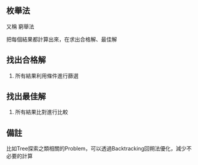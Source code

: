 ## 枚舉法

又稱 窮舉法

把每個結果都計算出來，在求出合格解、最佳解

## 找出合格解
1. 所有結果利用條件進行篩選

## 找出最佳解
1. 所有結果比對進行比較

## 備註
比如Tree探索之類相關的Problem，可以透過Backtracking回朔法優化，減少不必要的計算